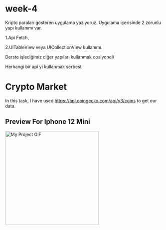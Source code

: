 # week-4


Kripto paraları gösteren uygulama yazıyoruz. Uygulama içerisinde 2 zorunlu yapı kullanımı var.

1.Api Fetch,  

2.UITableView veya UICollectionView kullanımı. 

Derste işlediğimiz diğer yapıları kullanmak opsiyonel/

Herhangi bir api yi kullanmak serbest

# Crypto Market

In this task, I have used https://api.coingecko.com/api/v3/coins to get our data.

## Preview For Iphone 12 Mini
<img src="gif.gif" alt="My Project GIF" width="300">
